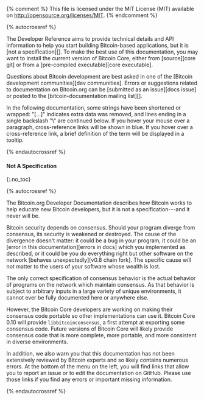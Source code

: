 {% comment %}
This file is licensed under the MIT License (MIT) available on
http://opensource.org/licenses/MIT.
{% endcomment %}

{% autocrossref %}

The Developer Reference aims to provide technical details and API information
to help you start building Bitcoin-based applications, but it is [not a
specification][]. To make the best use of
this documentation, you may want to install the current version of Bitcoin
Core, either from [source][core git] or from a [pre-compiled executable][core executable].

Questions about Bitcoin development are best asked in one of the
[Bitcoin development communities][dev communities].
Errors or suggestions related to
documentation on Bitcoin.org can be [submitted as an issue][docs issue]
or posted to the [bitcoin-documentation mailing list][].

In the following documentation, some strings have been shortened or wrapped: "[...]"
indicates extra data was removed, and lines ending in a single backslash "\\"
are continued below. If you hover your mouse over a paragraph, cross-reference
links will be shown in blue.  If you hover over a cross-reference link, a brief
definition of the term will be displayed in a tooltip.

{% endautocrossref %}

#### Not A Specification
{:.no_toc}

{% autocrossref %}

The Bitcoin.org Developer Documentation describes how Bitcoin works to
help educate new Bitcoin developers, but it is not a specification---and
it never will be.

Bitcoin security depends on consensus. Should your program diverge from
consensus, its security is weakened or destroyed. The cause of the
divergence doesn't matter: it could be a bug in your program, it could
be an [error in this documentation][errors in docs] which you
implemented as described, or it could be you do everything right but
other software on the network [behaves unexpectedly][v0.8 chain
fork]. The specific cause will not matter to the users of your software
whose wealth is lost.

The only correct specification of consensus behavior is the actual
behavior of programs on the network which maintain consensus. As that
behavior is subject to arbitrary inputs<!--noref--> in a large variety
of unique environments, it cannot ever be fully documented here or
anywhere else.

However, the Bitcoin Core developers are working on making their
consensus code portable so other implementations can use it. Bitcoin
Core 0.10 will provide `libbitcoinconsensus`, a first attempt at
exporting some consensus code. Future versions of Bitcoin Core will
likely provide consensus code that is more complete, more portable, and
more consistent in diverse environments.

In addition, we also warn you that this documentation has not been
extensively reviewed by Bitcoin experts and so likely contains numerous
errors. At the bottom of the menu on the left, you will find links that
allow you to report an issue or to edit the documentation on GitHub.
Please use those links if you find any errors or important missing
information.

{% endautocrossref %}
